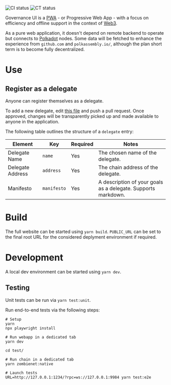 ![CI status](https://github.com/paritytech/governance-ui/actions/workflows/ci.yml/badge.svg)
![CT status](https://github.com/paritytech/governance-ui/actions/workflows/ct.yml/badge.svg)

Governance UI is a [PWA](https://web.dev/learn/pwa/) - or Progressive Web App - with a focus on efficiency and offline support in the context of [Web3](https://polkadot.network/).

As a pure web application, it doesn't depend on remote backend to operate but connects to [Polkadot](https://polkadot.network/) nodes.
Some data will be fetched to enhance the experience from `github.com` and `polkassembly.io/`, although the plan short term is to become fully decentralized.

# Use

## Register as a delegate

Anyone can register themselves as a delegate.

To add a new delegate, edit [this file](assets/data/polkadot/delegates.json) and push a pull request. Once approved, changes will be transparently picked up and made available to anyone in the application.

The following table outlines the structure of a `delegate` entry:

| Element          | Key          | Required | Notes                                                                                       |
| ---------------- | ------------ | -------- | ------------------------------------------------------------------------------------------- |
| Delegate Name    | `name`       | Yes      | The chosen name of the delegate.                                                            |
| Delegate Address | `address`    | Yes      | The chain address of the delegate.                                                          |
| Manifesto        | `manifesto`  | Yes      | A description of your goals as a delegate. Supports markdown.                               | 

# Build

The full website can be started using `yarn build`. `PUBLIC_URL` can be set to the final root URL for the considered deplyment environment if required.

# Development

A local dev environment can be started using `yarn dev`.

## Testing

Unit tests can be run via `yarn test:unit`.

Run end-to-end tests via the following steps:

```shell
# Setup
yarn
npx playwright install

# Run webapp in a dedicated tab
yarn dev

cd test/

# Run chain in a dedicated tab
yarn zombienet:native

# Launch tests
URL=http://127.0.0.1:1234/?rpc=ws://127.0.0.1:9984 yarn test:e2e
``` 

